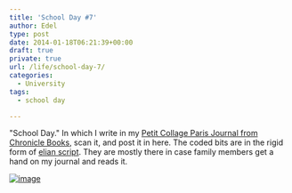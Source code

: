```yaml
---
title: 'School Day #7'
author: Edel
type: post
date: 2014-01-18T06:21:39+00:00
draft: true
private: true
url: /life/school-day-7/
categories:
  - University
tags:
  - school day

---
```

"School Day." In which I write in my [Petit Collage Paris Journal from Chronicle Books][1], scan it, and post it in here. The coded bits are in the rigid form of [elian script][2]. They are mostly there in case family members get a hand on my journal and reads it.

[<img title="20140117_232127.jpg" class="img-responsive" alt="image" src="http://scattered.me/wp-content/uploads/2014/01/wpid-20140117_232127.jpg" />][3]




 [1]: http://www.chroniclebooks.com/titles/petit-collage-paris-journal.html
 [2]: http://www.ccelian.com/concepca.html
 [3]: http://scattered.me/wp-content/uploads/2014/01/wpid-20140117_232127.jpg